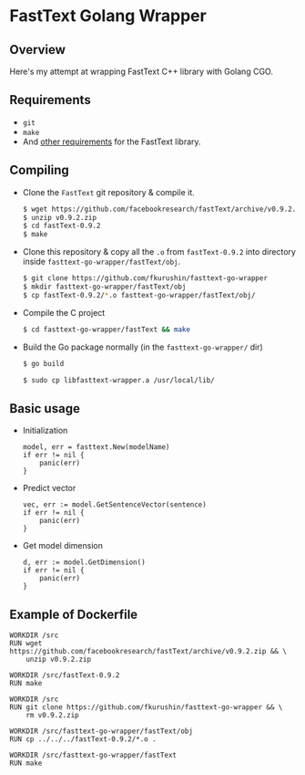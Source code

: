 # FastText Golang Wrapper

## Overview

Here's my attempt at wrapping FastText C++ library with Golang CGO.

## Requirements

- `git`
- `make`
- And [other requirements](https://github.com/facebookresearch/fastText/#requirements) for the FastText library.

## Compiling

- Clone the `FastText` git repository & compile it.

    ```Bash
    $ wget https://github.com/facebookresearch/fastText/archive/v0.9.2.zip
    $ unzip v0.9.2.zip
    $ cd fastText-0.9.2
    $ make
    ```

- Clone this repository & copy all the `.o` from `fastText-0.9.2` into directory inside `fasttext-go-wrapper/fastText/obj`.

    ```Bash
    $ git clone https://github.com/fkurushin/fasttext-go-wrapper
    $ mkdir fasttext-go-wrapper/fastText/obj
    $ cp fastText-0.9.2/*.o fasttext-go-wrapper/fastText/obj/
    ```

- Compile the C project

    ```Bash
    $ cd fasttext-go-wrapper/fastText && make
    ```

- Build the Go package normally (in the `fasttext-go-wrapper/` dir)

    ```Bash
    $ go build
    ```

    ```Bash
    $ sudo cp libfasttext-wrapper.a /usr/local/lib/
    ```

## Basic usage
- Initialization
    ```
    model, err = fasttext.New(modelName)
    if err != nil {
        panic(err)
    }
    ```
    
- Predict vector
    ```
    vec, err := model.GetSentenceVector(sentence)
    if err != nil {
        panic(err)
    }
    ```
- Get model dimension
    ```
    d, err := model.GetDimension()
	if err != nil {
		panic(err)
	}
    ```
## Example of Dockerfile 
    WORKDIR /src
    RUN wget https://github.com/facebookresearch/fastText/archive/v0.9.2.zip && \
        unzip v0.9.2.zip

    WORKDIR /src/fastText-0.9.2
    RUN make

    WORKDIR /src
    RUN git clone https://github.com/fkurushin/fasttext-go-wrapper && \
        rm v0.9.2.zip

    WORKDIR /src/fasttext-go-wrapper/fastText/obj
    RUN cp ../../../fastText-0.9.2/*.o .

    WORKDIR /src/fasttext-go-wrapper/fastText
    RUN make
